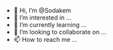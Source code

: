 - 👋 Hi, I’m @Sodakem
- 👀 I’m interested in ...
- 🌱 I’m currently learning ...
- 💞️ I’m looking to collaborate on ...
- 📫 How to reach me ...

<!---
Sodakem/Sodakem is a ✨ special ✨ repository because its `README.md` (this file) appears on your GitHub profile.
You can click the Preview link to take a look at your changes.
--->
